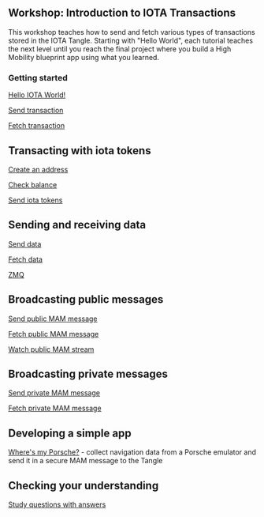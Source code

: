 ## Workshop:  Introduction to IOTA Transactions

This workshop teaches how to send and fetch various types of transactions stored in the IOTA Tangle.  Starting with "Hello World", each tutorial teaches the next level until you reach the final project where you build a High Mobility blueprint app using what you learned. 

### Getting started

[Hello IOTA World!](1-hello-world.md)

[Send transaction](2.1-send-hello.md)

[Fetch transaction](2.2-fetch-hello.md)

## Transacting with iota tokens

[Create an address](3.1-create-address.md)

[Check balance](3.2-check-balance.md)

[Send iota tokens](4.send-tokens.md)

## Sending and receiving data

[Send data](5.1-send-data.md)

[Fetch data](5.2-fetch-data.md)

[ZMQ](6-zmq-fetch-data.md)

## Broadcasting public messages

[Send public MAM message](7.1-mam-public-send.md)

[Fetch public MAM message](7.2-mam-public-fetch.md)

[Watch public MAM stream](7.5-mam-public-watch.md)

## Broadcasting private messages

[Send private MAM message](7.3-mam-private-send.md)

[Fetch private MAM message](7.4-mam-private-fetch.md)

## Developing a simple app

[Where's my Porsche?](https://github.com/NelsonPython/MAM/blob/master/knowledgebase/HM.md) - collect navigation data from a Porsche emulator and send it in a secure MAM message to the Tangle

## Checking your understanding

[Study questions with answers](Quiz.md)
